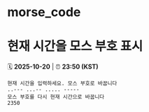 # morse_code
# 현재 시간을 모스 부호 표시
<!-- MORSE_TIME_START -->
🗓️ **2025-10-20** | ⏰ **23:50 (KST)**

```
현재 시간을 입력하세요. 모스 부호로 바꿉니다
..--- ...-- ..... -----
모스 부호를 다시 현재 시간으로 바꿉니다
2350
```
<!-- MORSE_TIME_END -->
